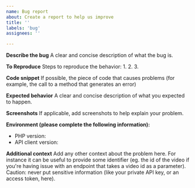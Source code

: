 ```yaml
---
name: Bug report
about: Create a report to help us improve
title: ''
labels: 'bug'
assignees: ''

---
```


**Describe the bug**
A clear and concise description of what the bug is.

**To Reproduce**
Steps to reproduce the behavior:
1.
2.
3.

**Code snippet**
If possible, the piece of code that causes problems (for example, the call to a method that generates an error)

**Expected behavior**
A clear and concise description of what you expected to happen.

**Screenshots**
If applicable, add screenshots to help explain your problem.

**Environment (please complete the following information):**
- PHP version:
- API client version:


**Additional context**
Add any other context about the problem here.
For instance it can be useful to provide some identifier (eg. the id of the video if you're having issue with an endpoint that takes a video id as a parameter).
Caution: never put sensitive information (like your private API key, or an access token, here). 
